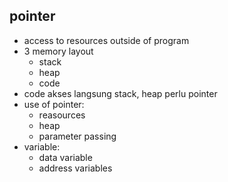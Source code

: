 ## pointer
- access to resources outside of program
- 3 memory layout
    - stack
    - heap
    - code
- code akses langsung stack, heap perlu pointer
- use of pointer:
    - reasources
    - heap
    - parameter passing
- variable:
    - data variable
    - address variables
